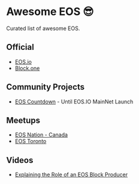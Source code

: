 # Awesome EOS 😎

Curated list of awesome EOS.

## Official

- [EOS.io](https://eos.io)
- [Block.one](https://block.one)

## Community Projects

- [EOS Countdown](https://eoscountdown.com/) - Until EOS.IO MainNet Launch

## Meetups

- [EOS Nation - Canada](https://www.meetup.com/EOS-Nation)
- [EOS Toronto](https://www.meetup.com/EOS-Toronto/)

## Videos

- [Explaining the Role of an EOS Block Producer](https://www.youtube.com/watch?v=YLt5uexD9gg)
